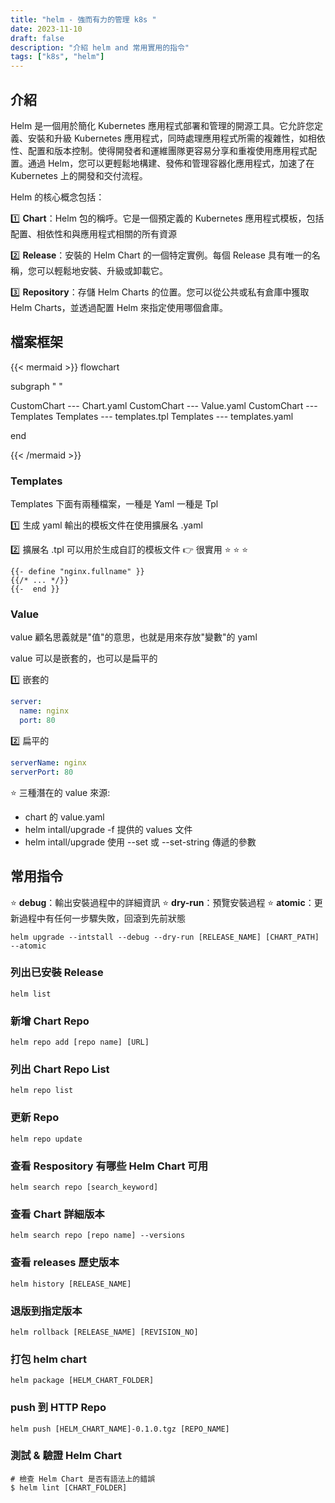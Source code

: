 ```yaml
---
title: "helm - 強而有力的管理 k8s "
date: 2023-11-10
draft: false
description: "介紹 helm and 常用實用的指令"
tags: ["k8s", "helm"]
---
```


## 介紹
Helm 是一個用於簡化 Kubernetes 應用程式部署和管理的開源工具。它允許您定義、安裝和升級 Kubernetes 應用程式，同時處理應用程式所需的複雜性，如相依性、配置和版本控制。使得開發者和運維團隊更容易分享和重複使用應用程式配置。通過 Helm，您可以更輕鬆地構建、發佈和管理容器化應用程式，加速了在 Kubernetes 上的開發和交付流程。

Helm 的核心概念包括：

:one: **Chart**：Helm 包的稱呼。它是一個預定義的 Kubernetes 應用程式模板，包括配置、相依性和與應用程式相關的所有資源

:two: **Release**：安裝的 Helm Chart 的一個特定實例。每個 Release 具有唯一的名稱，您可以輕鬆地安裝、升級或卸載它。

:three: **Repository**：存儲 Helm Charts 的位置。您可以從公共或私有倉庫中獲取 Helm Charts，並透過配置 Helm 來指定使用哪個倉庫。

## 檔案框架
{{< mermaid >}}
flowchart

subgraph " "

CustomChart --- Chart.yaml
CustomChart --- Value.yaml
CustomChart --- Templates
Templates --- templates.tpl
Templates --- templates.yaml

end

{{< /mermaid >}}

### Templates
Templates 下面有兩種檔案，一種是 Yaml 一種是 Tpl

:one: 生成 yaml 輸出的模板文件在使用擴展名 .yaml

:two: 擴展名 .tpl 可以用於生成自訂的模板文件 :point_right: 很實用 :star: :star: :star:

```t
{{- define "nginx.fullname" }}
{{/* ... */}}
{{-  end }}
```

### Value
value 顧名思義就是"值"的意思，也就是用來存放"變數"的 yaml

value 可以是嵌套的，也可以是扁平的

:one: 嵌套的
```yaml
server:
  name: nginx
  port: 80
```

:two: 扁平的
```yaml
serverName: nginx
serverPort: 80
```

:star: 三種潛在的 value 來源:

* chart 的 value.yaml
* helm intall/upgrade -f 提供的 values 文件
* helm intall/upgrade 使用 --set 或 --set-string 傳遞的參數

## 常用指令
:star: **debug**：輸出安裝過程中的詳細資訊 :star: **dry-run**：預覽安裝過程 :star: **atomic**：更新過程中有任何一步驟失敗，回滾到先前狀態
```shell
helm upgrade --intstall --debug --dry-run [RELEASE_NAME] [CHART_PATH] --atomic
```

### 列出已安裝 Release
```shell
helm list
```

### 新增 Chart Repo
```shell
helm repo add [repo name] [URL]
```

### 列出 Chart Repo List
```shell
helm repo list
```

### 更新 Repo
```shell
helm repo update
```

### 查看 Respository 有哪些 Helm Chart 可用
```shell
helm search repo [search_keyword]
```

### 查看 Chart 詳細版本
```shell
helm search repo [repo name] --versions
```

### 查看 releases 歷史版本
```shell
helm history [RELEASE_NAME]
```

### 退版到指定版本
```shell
helm rollback [RELEASE_NAME] [REVISION_NO]
```

### 打包 helm chart 
```shell
helm package [HELM_CHART_FOLDER]
```

### push 到 HTTP Repo
```shell
helm push [HELM_CHART_NAME]-0.1.0.tgz [REPO_NAME]
```

### 測試 & 驗證 Helm Chart
```shell
# 檢查 Helm Chart 是否有語法上的錯誤
$ helm lint [CHART_FOLDER]
```